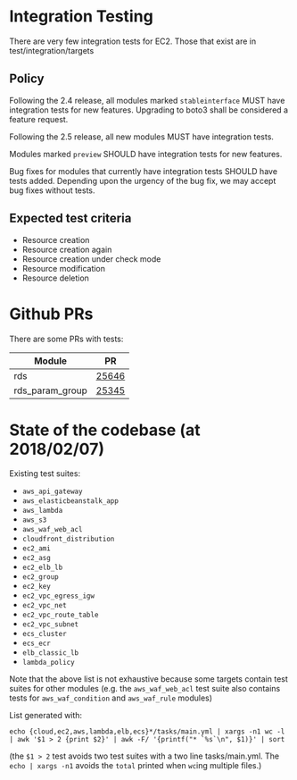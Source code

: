 # Integration Testing

There are very few integration tests for EC2. Those that
exist are in test/integration/targets

## Policy

Following the 2.4 release, all modules marked `stableinterface`
MUST have integration tests for new features. Upgrading to boto3
shall be considered a feature request.

Following the 2.5 release, all new modules MUST have integration
tests.

Modules marked `preview` SHOULD have integration tests for new
features.

Bug fixes for modules that currently have integration tests SHOULD
have tests added. Depending upon the urgency of the bug fix, we may
accept bug fixes without tests.

## Expected test criteria

* Resource creation
* Resource creation again
* Resource creation under check mode
* Resource modification
* Resource deletion

# Github PRs
There are some PRs with tests:

| Module               | PR                                                     |
|----------------------|--------------------------------------------------------|
| rds                  | [25646](https://github.com/ansible/ansible/pull/25646) |
| rds_param_group      | [25345](https://github.com/ansible/ansible/pull/25345) |

# State of the codebase (at 2018/02/07)

Existing test suites:

* `aws_api_gateway`
* `aws_elasticbeanstalk_app`
* `aws_lambda`
* `aws_s3`
* `aws_waf_web_acl`
* `cloudfront_distribution`
* `ec2_ami`
* `ec2_asg`
* `ec2_elb_lb`
* `ec2_group`
* `ec2_key`
* `ec2_vpc_egress_igw`
* `ec2_vpc_net`
* `ec2_vpc_route_table`
* `ec2_vpc_subnet`
* `ecs_cluster`
* `ecs_ecr`
* `elb_classic_lb`
* `lambda_policy`

Note that the above list is not exhaustive because some targets contain test suites for
other modules (e.g. the `aws_waf_web_acl` test suite also contains tests for `aws_waf_condition`
 and `aws_waf_rule` modules)

List generated with:

```
echo {cloud,ec2,aws,lambda,elb,ecs}*/tasks/main.yml | xargs -n1 wc -l | awk '$1 > 2 {print $2}' | awk -F/ '{printf("* `%s`\n", $1)}' | sort
```

(the `$1 > 2` test avoids two test suites with a two line tasks/main.yml. The `echo | xargs -n1` avoids the `total` printed when `wc`ing multiple files.)
